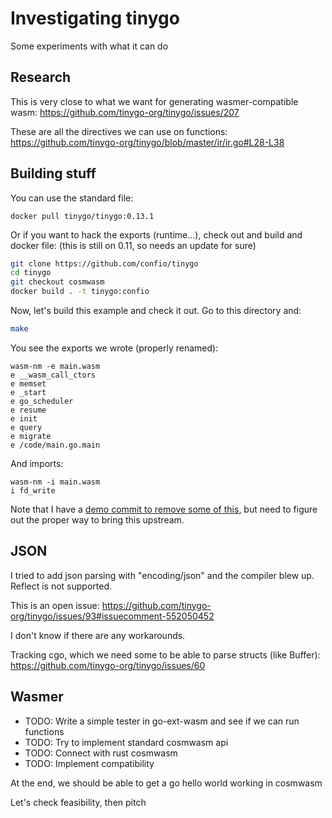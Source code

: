 # Investigating tinygo

Some experiments with what it can do

## Research

This is very close to what we want for generating wasmer-compatible wasm: https://github.com/tinygo-org/tinygo/issues/207

These are all the directives we can use on functions: https://github.com/tinygo-org/tinygo/blob/master/ir/ir.go#L28-L38

## Building stuff

You can use the standard file:

```
docker pull tinygo/tinygo:0.13.1
```

Or if you want to hack the exports (runtime...), check out and build and docker file:
(this is still on 0.11, so needs an update for sure)

```sh
git clone https://github.com/confio/tinygo
cd tinygo
git checkout cosmwasm
docker build . -t tinygo:confio
```

Now, let's build this example and check it out.
Go to this directory and:

```sh
make
```

You see the exports we wrote (properly renamed):

```
wasm-nm -e main.wasm
e __wasm_call_ctors
e memset
e _start
e go_scheduler
e resume
e init
e query
e migrate
e /code/main.go.main
```

And imports:

```
wasm-nm -i main.wasm
i fd_write
```

Note that I have a [demo commit to remove some of this](https://github.com/confio/tinygo/commit/95a4707853f8c8522f6a51db14c8306727a3776f),
but need to figure out the proper way to bring this upstream.

## JSON

I tried to add json parsing with "encoding/json" and the compiler blew up.
Reflect is not supported.

This is an open issue: https://github.com/tinygo-org/tinygo/issues/93#issuecomment-552050452

I don't know if there are any workarounds.

Tracking cgo, which we need some to be able to parse structs (like Buffer): https://github.com/tinygo-org/tinygo/issues/60

## Wasmer

* TODO: Write a simple tester in go-ext-wasm and see if we can run functions
* TODO: Try to implement standard cosmwasm api
* TODO: Connect with rust cosmwasm
* TODO: Implement compatibility

At the end, we should be able to get a go hello world working in cosmwasm

Let's check feasibility, then pitch
